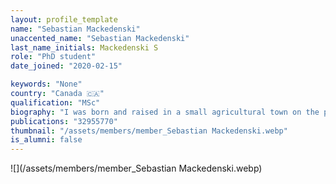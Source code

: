 ```yaml
---
layout: profile_template
name: "Sebastian Mackedenski"
unaccented_name: "Sebastian Mackedenski"
last_name_initials: Mackedenski S
role: "PhD student"
date_joined: "2020-02-15"

keywords: "None"
country: "Canada 🇨🇦"
qualification: "MSc"
biography: "I was born and raised in a small agricultural town on the prairies of western Canada. I picked up a BSc and MSc in Biochemistry and Molecular Biology and spent a few years as a research associate studying KRAS-driven cancers of colorectal origin at the University of Northern British Columbia. Later, notwithstanding a couple great years in Vancouver at one of Canada’s largest biotechnology companies, I decided to pursue my PhD at ERIBA to help further our understanding of cellular senescence in age-associated degenerative disease. In partnership with the Dutch Society for Research on Ageing, and the Vitality Oriented Innovations for the Life course of Aging Society (DuSRA-VOILA), my work focuses on cellular senescence in tissues that make up our musculoskeletal system."
publications: "32955770"
thumbnail: "/assets/members/member_Sebastian Mackedenski.webp"
is_alumni: false
---
```


 ![](/assets/members/member_Sebastian Mackedenski.webp)

 
